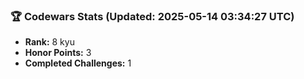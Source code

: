 ### 🏆 Codewars Stats (Updated: 2025-05-14 03:34:27 UTC)

- **Rank:** 8 kyu
- **Honor Points:** 3
- **Completed Challenges:** 1
